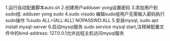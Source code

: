 1.运行自动配置脚本auto.sh
2.创建用户adduser yong设置密码
3.添加用户到sudo组: adduser yong sudo 
4.sudo visudo 编辑sudo组用户无需输入密码执行sudo操作 %sudo ALL=(ALL:ALL) NOPASSWD:ALL
5.安装mysql, sudo apt install mysql-server
6.启动mysql服务 sudo service mysql start,注释掉配置文件中的bind-address: 127.0.0.1允许远程主机访问mysql服务
